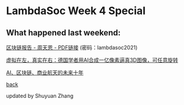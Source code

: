 # LambdaSoc Week 4 Special

## What happened last weekend: 

[区块链报告 - 周天恩 -  PDF链接](https://uoe-my.sharepoint.com/:b:/g/personal/s2047783_ed_ac_uk/EXjmi8X_rlVFlV0GfmvTKnYBd2fsbcuiZw6oMJ-KCk-TBA?e=P265XV) (密码：lambdasoc2021)

[虚拟在左，真实在右：德国学者用AI合成一亿像素逼真3D图像，可任意旋转 ](https://mp.weixin.qq.com/s/yB7kmcckT9H4jWuqMnuPWQ)

[AI、区块链、商业航天的未来十年](https://www.sgpjbg.com/baogao/40743.html)

[back](./newsletter.html)

updated by Shuyuan Zhang
